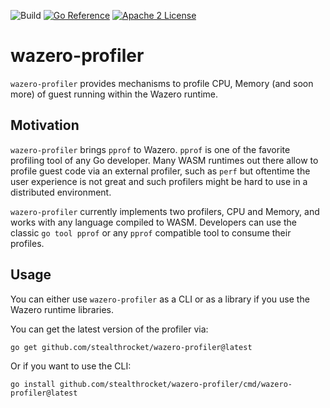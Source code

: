 ![Build](https://github.com/stealthrocket/wazero-profiler/actions/workflows/build.yml/badge.svg)
[![Go Reference](https://pkg.go.dev/badge/github.com/stealthrocket/wazero-profiler.svg)](https://pkg.go.dev/github.com/stealthrocket/wazero-profiler)
[![Apache 2 License](https://img.shields.io/badge/license-Apache%202-blue.svg)](LICENSE)

# wazero-profiler

`wazero-profiler` provides mechanisms to profile CPU, Memory (and soon more) of
guest running within the Wazero runtime.

## Motivation

`wazero-profiler` brings `pprof` to Wazero. `pprof` is one of the favorite profiling tool of any Go developer.
Many WASM runtimes out there allow to profile guest code via an external profiler, such as `perf` but oftentime 
the user experience is not great and such profilers might be hard to use in a distributed environment.

`wazero-profiler` currently implements two profilers, CPU and Memory, and works with any language compiled to WASM.
Developers can use the classic `go tool pprof` or any `pprof` compatible tool to consume their profiles.

## Usage

You can either use `wazero-profiler` as a CLI or as a library if you use the Wazero runtime libraries.

You can get the latest version of the profiler via:
```
go get github.com/stealthrocket/wazero-profiler@latest
```

Or if you want to use the CLI:
```
go install github.com/stealthrocket/wazero-profiler/cmd/wazero-profiler@latest
```
